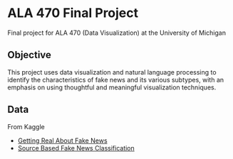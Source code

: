 # ALA 470 Final Project
Final project for ALA 470 (Data Visualization) at the University of Michigan

<h2>Objective</h2>
This project uses data visualization and natural language processing to identify the characteristics of fake news and its various subtypes, with an emphasis on using thoughtful and meaningful visualization techniques. 

<h2>Data</h2>
From Kaggle
<ul>
  <li><a href = "https://www.kaggle.com/mrisdal/fake-news">Getting Real About Fake News</a></li>
  <li><a href = "https://www.kaggle.com/ruchi798/source-based-news-classification">Source Based Fake News Classification</a></li>
</ul>
